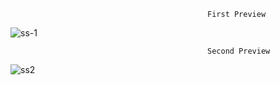                                                 First Preview

![ss-1](https://github.com/berkkendirlioglu/JS-2888P-1/assets/71317893/b270296e-33ca-4114-8479-841073797f96)

                                                Second Preview
![ss2](https://github.com/berkkendirlioglu/JS-2888P-1/assets/71317893/6c73efb9-f07b-4a3a-8e04-6282ab77287f)
